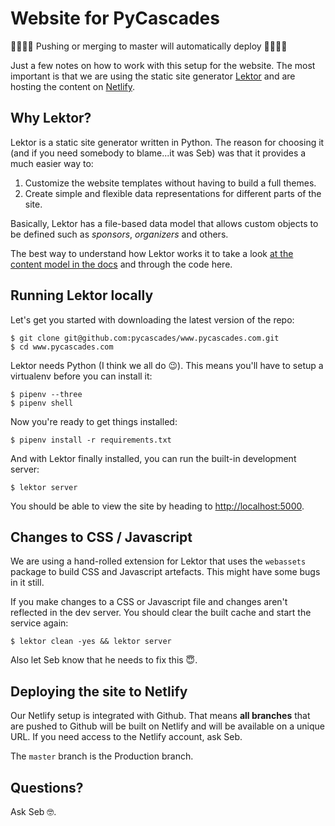 # Website for PyCascades

🚨🚨🚨🚨 Pushing or merging to master will automatically deploy 🚨🚨🚨🚨

Just a few notes on how to work with this setup for the website. The most
important is that we are using the static site generator
[Lektor](https://www.getlektor.com/) and are hosting the content on
[Netlify](https://app.netlify.com/sites/2019-pycascades).

## Why Lektor?

Lektor is a static site generator written in Python. The reason for choosing it
(and if you need somebody to blame...it was Seb) was that it provides a much
easier way to:

1. Customize the website templates without having to build a full themes.
2. Create simple and flexible data representations for different parts of the site.

Basically, Lektor has a file-based data model that allows custom objects to be
defined such as *sponsors*, *organizers* and others.

The best way to understand how Lektor works it to take a look [at the content
model in the docs](https://www.getlektor.com/docs/content/) and through the code
here.


## Running Lektor locally

Let's get you started with downloading the latest version of the repo:

```
$ git clone git@github.com:pycascades/www.pycascades.com.git
$ cd www.pycascades.com
```

Lektor needs Python (I think we all do 😉). This means you'll have to setup a
virtualenv before you can install it:

```
$ pipenv --three
$ pipenv shell
```

Now you're ready to get things installed:

```
$ pipenv install -r requirements.txt
```

And with Lektor finally installed, you can run the built-in development server:

```
$ lektor server
```

You should be able to view the site by heading to
[http://localhost:5000](http://localhost:5000).


## Changes to CSS / Javascript

We are using a hand-rolled extension for Lektor that uses the `webassets` package
to build CSS and Javascript artefacts. This might have some bugs in it still.

If you make changes to a CSS or Javascript file and changes aren't reflected in
the dev server. You should clear the built cache and start the service again:

```
$ lektor clean -yes && lektor server
```

Also let Seb know that he needs to fix this 😇.


## Deploying the site to Netlify

Our Netlify setup is integrated with Github. That means **all branches** that
are pushed to Github will be built on Netlify and will be available on a unique
URL. If you need access to the Netlify account, ask Seb.

The `master` branch is the Production branch. 


## Questions?

Ask Seb 🤓.
